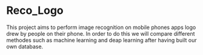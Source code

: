 # Reco_Logo
This project aims to perform image recognition on mobile phones apps logo drew by people on their phone.
In order to do this we will compare different methodes such as machine learning and deap learning after having built our own database.
